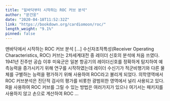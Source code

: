 ```yaml
---
title: "밑바닥부터 시작하는 ROC 커브 분석"
author: "문건웅"
date: "2020-04-18T11:52:32Z"
link: "https://bookdown.org/cardiomoon/roc/"
length_weight: "9.1%"
pinned: false
---
```


맨바닥에서 시작하는 ROC 커브 분석 [...] 수신자조작특성(Receiver Operating Characteristics, ROC) 커브는 2차세계대전 중 레이더 신호의 분석에 처음 쓰였다. 1941년 진주만 공습 이후 미육군은 일본 항공기의 레이더신호를 정확하게 탐지하여 예측능력을 증가시키기 위해 연구를 시작하였는데 레이더 수신기가 적군비행기와 다른 물체를 구별하는 능력을 평가하기 위해 사용하여 ROC라고 불리게 되었다. 의학영역에서 ROC 커브분석은 진단적 검사의 평가를 비롯한 광범위한 영역에서 널리 사용되고 있다. R을 사용하여 ROC 커브를 그릴 수 있는 방법은 여러가지가 있으나 여기서는 패키지를 사용하지 않고 손으로 계산하여 ROC ...
